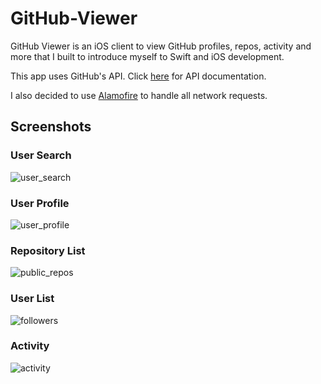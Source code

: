 # GitHub-Viewer
GitHub Viewer is an iOS client to view GitHub profiles, repos, activity and more that I built to introduce myself to Swift and iOS development.

This app uses GitHub's API. Click [here](https://developer.github.com/v3/) for API documentation.

I also decided to use [Alamofire](https://github.com/Alamofire/Alamofire) to handle all network requests.

## Screenshots
### User Search
![user_search](/Screenshots/user_search.png)

### User Profile
![user_profile](/Screenshots/user_profile.png)

### Repository List
![public_repos](/Screenshots/public_repos.png)

### User List
![followers](/Screenshots/followers.png)

### Activity
![activity](/Screenshots/activity.png)
